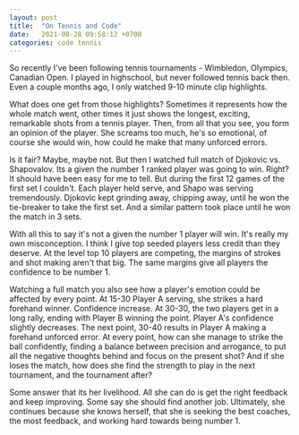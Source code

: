 ```yaml
---
layout: post
title:  "On Tennis and Code"
date:   2021-08-28 09:58:12 +0700
categories: code tennis
---
```

So recently I've been following tennis tournaments - Wimbledon, Olympics, Canadian Open. I played in highschool, but never followed tennis back then. Even a couple months ago, I only watched 9-10 minute clip highlights.  

What does one get from those highlights? Sometimes it represents how the whole match went, other times it just shows the longest, exciting, remarkable shots from a tennis player. Then, from all that you see, you form an opinion of the player. She screams too much, he's so emotional, of course she would win, how could he make that many unforced errors.  

Is it fair? Maybe, maybe not. But then I watched full match of Djokovic vs. Shapovalov. Its a given the number 1 ranked player was going to win. Right? It should have been easy for me to tell. But during the first 12 games of the first set I couldn't. Each player held serve, and Shapo was serving tremendously. Djokovic kept grinding away, chipping away, until he won the tie-breaker to take the first set. And a similar pattern took place until he won the match in 3 sets.  

With all this to say it's not a given the number 1 player will win. It's really my own misconception. I think I give top seeded players less credit than they deserve. At the level top 10 players are competing, the margins of strokes and shot making aren't that big. The same margins give all players the confidence to be number 1.  

Watching a full match you also see how a player's emotion could be affected by every point. At 15-30 Player A serving, she strikes a hard forehand winner. Confidence increase. At 30-30, the two players get in a long rally, ending with Player B winning the point. Player A's confidence slightly decreases. The next point, 30-40 results in Player A making a forehand unforced error. At every point, how can she manage to strike the ball confidently, finding a balance between precision and arrogance, to put all the negative thoughts behind and focus on the present shot? And if she loses the match, how does she find the strength to play in the next tournament, and the tournament after?  

Some answer that its her livelihood. All she can do is get the right feedback and keep improving. Some say she should find another job. Ultimately, she continues because she knows herself, that she is seeking the best coaches, the most feedback, and working hard towards being number 1.
